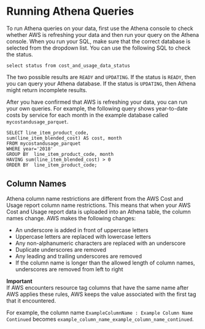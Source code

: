 # Running Athena Queries<a name="run-athena-sql"></a>

To run Athena queries on your data, first use the Athena console to check whether AWS is refreshing your data and then run your query on the Athena console\. When you run your SQL, make sure that the correct database is selected from the dropdown list\. You can use the following SQL to check the status\.

```
select status from cost_and_usage_data_status 
```

The two possible results are `READY` and `UPDATING`\. If the status is `READY`, then you can query your Athena database\. If the status is `UPDATING`, then Athena might return incomplete results\.

After you have confirmed that AWS is refreshing your data, you can run your own queries\. For example, the following query shows year\-to\-date costs by service for each month in the example database called `mycostandusage_parquet`\.

```
SELECT line_item_product_code,
sum(line_item_blended_cost) AS cost, month
FROM mycostandusage_parquet
WHERE year='2018'
GROUP BY  line_item_product_code, month
HAVING sum(line_item_blended_cost) > 0
ORDER BY  line_item_product_code;
```

## Column Names<a name="column-transformations"></a>

Athena column name restrictions are different from the AWS Cost and Usage report column name restrictions\. This means that when your AWS Cost and Usage report data is uploaded into an Athena table, the column names change\. AWS makes the following changes:
+ An underscore is added in front of uppercase letters
+ Uppercase letters are replaced with lowercase letters 
+ Any non\-alphanumeric characters are replaced with an underscore
+ Duplicate underscores are removed
+ Any leading and trailing underscores are removed
+ If the column name is longer than the allowed length of column names, underscores are removed from left to right

**Important**  
If AWS encounters resource tag columns that have the same name after AWS applies these rules, AWS keeps the value associated with the first tag that it encountered\. 

For example, the column name `ExampleColumnName : Example Column Name Continued` becomes `example_column_name_example_column_name_continued`\.